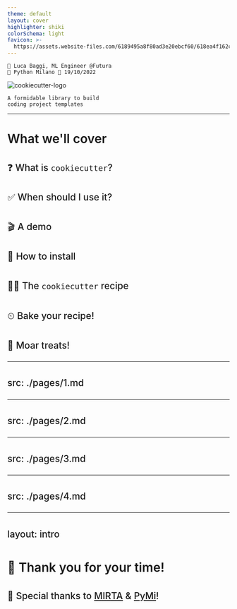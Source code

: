 ```yaml
---
theme: default
layout: cover
highlighter: shiki
colorSchema: light
favicon: >-
  https://assets.website-files.com/6189495a8f80ad3e20ebcf60/618ea4f162c1162e46e8685b_Favico%20(1).png
---
```


<style>
h1 {
  font-weight: 600 !important;
}

h2 {
  font-weight: 450 !important;
  line-height: 1.8 !important;
}
</style>

<div class="absolute top-10">

    👤 Luca Baggi, ML Engineer @Futura
    🐍 Python Milano 📆 19/10/2022
</div>


<div class="absolute bottom-25">

![cookiecutter-logo](https://raw.githubusercontent.com/cookiecutter/cookiecutter/main/logo/cookiecutter-logo.svg)

    A formidable library to build
    coding project templates
</div>


---

# What we'll cover

<v-clicks>

## ❓ What is `cookiecutter`?

## ✅ When should I use it?

## 🎬 A demo

## 💾 How to install

## 🧑‍🍳 The `cookiecutter` recipe

## ⏲  Bake your recipe!

## 🍪 Moar treats!
</v-clicks>

---
src: ./pages/1.md
---

---
src: ./pages/2.md
---

---
src: ./pages/3.md
---

---
src: ./pages/4.md
---

---
layout: intro
---

# 🙏 Thank you for your time!
## 🎉 Special thanks to [MIRTA](https://www.linkedin.com/company/mirtaofficial/) & [PyMi](http://milano.python.it/)! 
